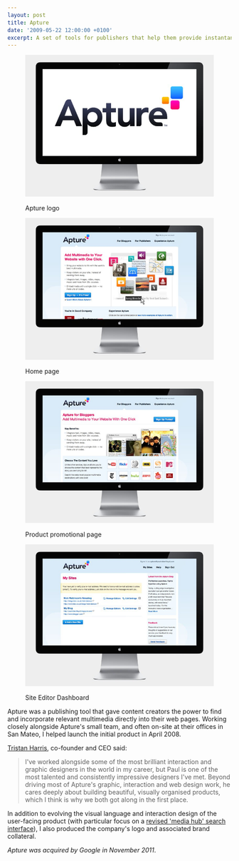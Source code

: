 ```yaml
---
layout: post
title: Apture
date: '2009-05-22 12:00:00 +0100'
excerpt: A set of tools for publishers that help them provide instantaneous access to information with award-winning in-page search technology.
---
```

<div class="slides">
    <figure>
        <img src="/assets/portfolio/apture/0.jpg" alt=""/>
        <figcaption>
            <p>Apture logo</p>
        </figcaption>
    </figure>
    <figure>
        <img src="/assets/portfolio/apture/1.jpg" alt=""/>
        <figcaption>
            <p>Home page</p>
        </figcaption>
    </figure>
    <figure>
        <img src="/assets/portfolio/apture/2.jpg" alt=""/>
        <figcaption>
            <p>Product promotional page</p>
        </figcaption>
    </figure>
    <figure>
        <img src="/assets/portfolio/apture/3.jpg" alt=""/>
        <figcaption>
            <p>Site Editor Dashboard</p>
        </figcaption>
    </figure>
</div>

Apture was a publishing tool that gave content creators the power to find and incorporate relevant multimedia directly into their web pages. Working closely alongside Apture's small team, and often on-site at their offices in San Mateo, I helped launch the initial product in April 2008.

[Tristan Harris][1], co-founder and CEO said:

> I've worked alongside some of the most brilliant interaction and graphic designers in the world in my career, but Paul is one of the most talented and consistently impressive designers I've met. Beyond driving most of Apture's graphic, interaction and web design work, he cares deeply about building beautiful, visually organised products, which I think is why we both got along in the first place.

In addition to evolving the visual language and interaction design of the user-facing product (with particular focus on a [revised 'media hub' search interface][2]), I also produced the company's logo and associated brand collateral.

*Apture was acquired by Google in November 2011*.

[1]: http://tristanharris.com/
[2]: http://web.archive.org/web/20090529090403/http://blog.apture.com/2009/05/introducing-media-hub-20-link-more-content-faster-and-easier/